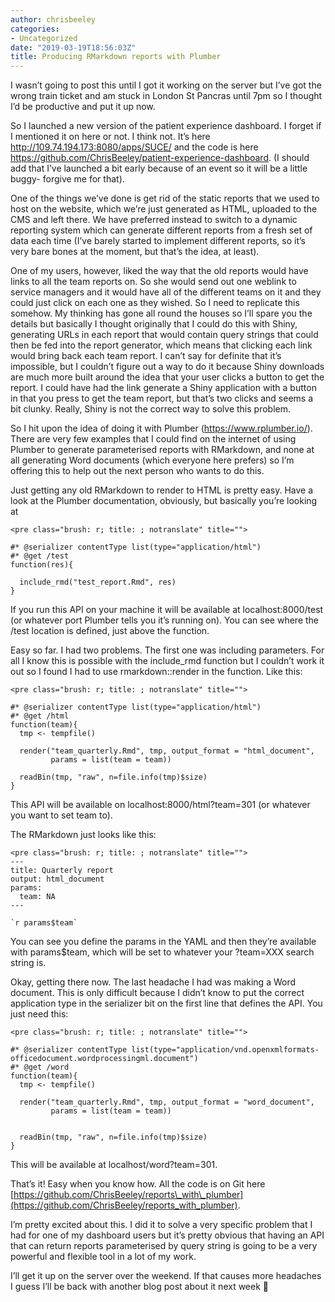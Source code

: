 ```yaml
---
author: chrisbeeley
categories:
- Uncategorized
date: "2019-03-19T18:56:03Z"
title: Producing RMarkdown reports with Plumber
---
```


I wasn’t going to post this until I got it working on the server but I’ve got the wrong train ticket and am stuck in London St Pancras until 7pm so I thought I’d be productive and put it up now.

So I launched a new version of the patient experience dashboard. I forget if I mentioned it on here or not. I think not. It’s here <http://109.74.194.173:8080/apps/SUCE/> and the code is here <https://github.com/ChrisBeeley/patient-experience-dashboard>. (I should add that I’ve launched a bit early because of an event so it will be a little buggy- forgive me for that).

One of the things we’ve done is get rid of the static reports that we used to host on the website, which we’re just generated as HTML, uploaded to the CMS and left there. We have preferred instead to switch to a dynamic reporting system which can generate different reports from a fresh set of data each time (I’ve barely started to implement different reports, so it’s very bare bones at the moment, but that’s the idea, at least).

One of my users, however, liked the way that the old reports would have links to all the team reports on. So she would send out one weblink to service managers and it would have all of the different teams on it and they could just click on each one as they wished. So I need to replicate this somehow. My thinking has gone all round the houses so I’ll spare you the details but basically I thought originally that I could do this with Shiny, generating URLs in each report that would contain query strings that could then be fed into the report generator, which means that clicking each link would bring back each team report. I can’t say for definite that it’s impossible, but I couldn’t figure out a way to do it because Shiny downloads are much more built around the idea that your user clicks a button to get the report. I could have had the link generate a Shiny application with a button in that you press to get the team report, but that’s two clicks and seems a bit clunky. Really, Shiny is not the correct way to solve this problem.

So I hit upon the idea of doing it with Plumber (<https://www.rplumber.io/>). There are very few examples that I could find on the internet of using Plumber to generate parameterised reports with RMarkdown, and none at all generating Word documents (which everyone here prefers) so I’m offering this to help out the next person who wants to do this.

Just getting any old RMarkdown to render to HTML is pretty easy. Have a look at the Plumber documentation, obviously, but basically you’re looking at

```
<pre class="brush: r; title: ; notranslate" title="">

#* @serializer contentType list(type="application/html")
#* @get /test
function(res){
  
  include_rmd("test_report.Rmd", res)
}
```

If you run this API on your machine it will be available at localhost:8000/test (or whatever port Plumber tells you it’s running on). You can see where the /test location is defined, just above the function.

Easy so far. I had two problems. The first one was including parameters. For all I know this is possible with the include\_rmd function but I couldn’t work it out so I found I had to use rmarkdown::render in the function. Like this:

```
<pre class="brush: r; title: ; notranslate" title="">

#* @serializer contentType list(type="application/html")
#* @get /html
function(team){
  tmp <- tempfile()
  
  render("team_quarterly.Rmd", tmp, output_format = "html_document",
         params = list(team = team))
  
  readBin(tmp, "raw", n=file.info(tmp)$size)
}
```

This API will be available on localhost:8000/html?team=301 (or whatever you want to set team to).

The RMarkdown just looks like this:

```
<pre class="brush: r; title: ; notranslate" title="">
---
title: Quarterly report
output: html_document
params:
  team: NA
---

`r params$team`

```

You can see you define the params in the YAML and then they’re available with params$team, which will be set to whatever your ?team=XXX search string is.

Okay, getting there now. The last headache I had was making a Word document. This is only difficult because I didn’t know to put the correct application type in the serializer bit on the first line that defines the API. You just need this:

```
<pre class="brush: r; title: ; notranslate" title="">

#* @serializer contentType list(type="application/vnd.openxmlformats-officedocument.wordprocessingml.document")
#* @get /word
function(team){
  tmp <- tempfile()
  
  render("team_quarterly.Rmd", tmp, output_format = "word_document",
         params = list(team = team))


  readBin(tmp, "raw", n=file.info(tmp)$size)
}

```

This will be available at localhost/word?team=301.

That’s it! Easy when you know how. All the code is on Git here [https://github.com/ChrisBeeley/reports\_with\_plumber](https://github.com/ChrisBeeley/reports_with_plumber).

I’m pretty excited about this. I did it to solve a very specific problem that I had for one of my dashboard users but it’s pretty obvious that having an API that can return reports parameterised by query string is going to be a very powerful and flexible tool in a lot of my work.

I’ll get it up on the server over the weekend. If that causes more headaches I guess I’ll be back with another blog post about it next week 🙂